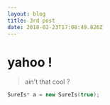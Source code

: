 ```yaml
---
layout: blog
title: 3rd post
date: 2018-02-23T17:08:49.826Z
---
```

# yahoo !

> ain't that cool ?

```c++
SureIs* a = new SureIs(true);
```
